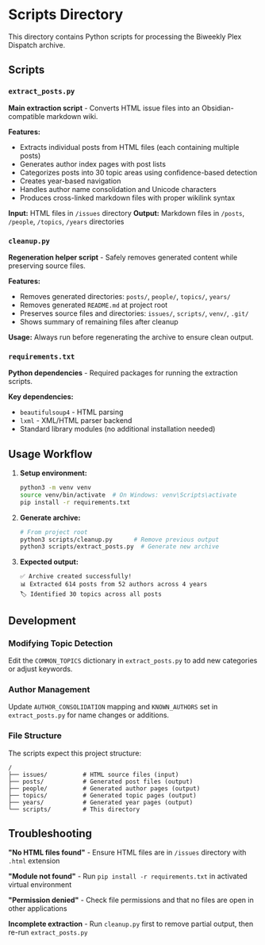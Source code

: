 # Scripts Directory

This directory contains Python scripts for processing the Biweekly Plex Dispatch archive.

## Scripts

### `extract_posts.py`
**Main extraction script** - Converts HTML issue files into an Obsidian-compatible markdown wiki.

**Features:**
- Extracts individual posts from HTML files (each containing multiple posts)
- Generates author index pages with post lists
- Categorizes posts into 30 topic areas using confidence-based detection
- Creates year-based navigation
- Handles author name consolidation and Unicode characters
- Produces cross-linked markdown files with proper wikilink syntax

**Input:** HTML files in `/issues` directory
**Output:** Markdown files in `/posts`, `/people`, `/topics`, `/years` directories

### `cleanup.py`
**Regeneration helper script** - Safely removes generated content while preserving source files.

**Features:**
- Removes generated directories: `posts/`, `people/`, `topics/`, `years/`
- Removes generated `README.md` at project root
- Preserves source files and directories: `issues/`, `scripts/`, `venv/`, `.git/`
- Shows summary of remaining files after cleanup

**Usage:** Always run before regenerating the archive to ensure clean output.

### `requirements.txt`
**Python dependencies** - Required packages for running the extraction scripts.

**Key dependencies:**
- `beautifulsoup4` - HTML parsing
- `lxml` - XML/HTML parser backend
- Standard library modules (no additional installation needed)

## Usage Workflow

1. **Setup environment:**
   ```bash
   python3 -m venv venv
   source venv/bin/activate  # On Windows: venv\Scripts\activate
   pip install -r requirements.txt
   ```

2. **Generate archive:**
   ```bash
   # From project root
   python3 scripts/cleanup.py      # Remove previous output
   python3 scripts/extract_posts.py  # Generate new archive
   ```

3. **Expected output:**
   ```
   ✅ Archive created successfully!
   📊 Extracted 614 posts from 52 authors across 4 years
   🏷️ Identified 30 topics across all posts
   ```

## Development

### Modifying Topic Detection
Edit the `COMMON_TOPICS` dictionary in `extract_posts.py` to add new categories or adjust keywords.

### Author Management
Update `AUTHOR_CONSOLIDATION` mapping and `KNOWN_AUTHORS` set in `extract_posts.py` for name changes or additions.

### File Structure
The scripts expect this project structure:
```
/
├── issues/          # HTML source files (input)
├── posts/           # Generated post files (output)
├── people/          # Generated author pages (output)
├── topics/          # Generated topic pages (output)
├── years/           # Generated year pages (output)
└── scripts/         # This directory
```

## Troubleshooting

**"No HTML files found"** - Ensure HTML files are in `/issues` directory with `.html` extension

**"Module not found"** - Run `pip install -r requirements.txt` in activated virtual environment

**"Permission denied"** - Check file permissions and that no files are open in other applications

**Incomplete extraction** - Run `cleanup.py` first to remove partial output, then re-run `extract_posts.py`